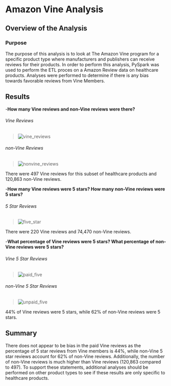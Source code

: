 # Amazon Vine Analysis

## Overview of the Analysis 

### Purpose

The purpose of this analysis is to look at The Amazon Vine program for a specific product type where manufacturers and publishers can receive reviews for their products. In order to perform this analysis, PySpark was used to perform the ETL proces on a Amazon Review data on healthcare products. Analyses were performed to determine if there is any bias towards favorable reviews from Vine Members. 

## Results

-**How many Vine reviews and non-Vine reviews were there?**
###### Vine Reviews
> ![vine_reviews](https://user-images.githubusercontent.com/77405273/119279470-d37a2d00-bbe0-11eb-99e0-6661b4ffa1c3.png)
###### non-Vine Reviews
> ![nonvine_reviews](https://user-images.githubusercontent.com/77405273/119279471-d543f080-bbe0-11eb-9cf0-5e6be0609309.png)

There were 497 Vine reviews for this subset of healthcare products and 120,863 non-Vine reviews.

-**How many Vine reviews were 5 stars? How many non-Vine reviews were 5 stars?**
###### 5 Star Reviews
> ![five_star](https://user-images.githubusercontent.com/77405273/119279473-d6751d80-bbe0-11eb-9346-3dc1f669e8c9.png)

There were 220 Vine reviews and 74,470 non-Vine reviews.

-**What percentage of Vine reviews were 5 stars? What percentage of non-Vine reviews were 5 stars?**
###### Vine 5 Star Reviews
>![paid_five](https://user-images.githubusercontent.com/77405273/119279474-d70db400-bbe0-11eb-90cf-26c39afecc9e.png)
###### non-Vine 5 Star Reviews
> ![unpaid_five](https://user-images.githubusercontent.com/77405273/119279475-d70db400-bbe0-11eb-8156-3c432b56307c.png)

44% of Vine reviews were 5 stars, while 62% of non-Vine reviews were 5 stars.

## Summary

There does not appear to be bias in the paid Vine reviews as the percentage of 5 star reviews from Vine members is 44%, while non-Vine 5 star reviews account for 62% of non-Vine reviews. Additionally, the number of non-Vine reviews is much higher than Vine reviews (120,863 compared to 497). To support these statements, additional analyses should be performed on other product types to see if these results are only specific to healthcare products. 
